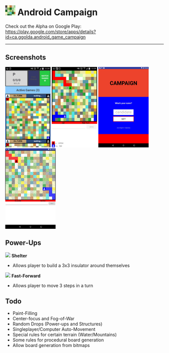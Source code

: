 # <img src="https://github.com/simplegr33n/android-game-assimilate/blob/master/screenshots/logos/logo1.jpg" width="32"> Android Campaign

Check out the Alpha on Google Play:
https://play.google.com/store/apps/details?id=ca.ggolda.android_game_campaign

<hr>

## Screenshots
<img src="https://github.com/simplegr33n/android-game-assimilate/blob/master/screenshots/phone0003.jpg" width="144">
<img src="https://github.com/simplegr33n/android-game-assimilate/blob/master/screenshots/phone0005.jpg" width="144">
<img src="https://github.com/simplegr33n/android-game-assimilate/blob/master/screenshots/tablet0004.jpg" width="160">
<img src="https://github.com/simplegr33n/android-game-assimilate/blob/master/screenshots/tablet0005.jpg" width="160">

## Power-Ups
<img src="https://github.com/simplegr33n/android-game-campaign/blob/master/app/src/main/res/drawable/free_shelter.png" width="24"> **Shelter**
* Allows player to build a 3x3 insulator around themselves

<img src="https://github.com/simplegr33n/android-game-campaign/blob/master/app/src/main/res/drawable/free_fastforward.png" width="24"> **Fast-Forward**
* Allows player to move 3 steps in a turn

## Todo
* Paint-Filling
* Center-focus and Fog-of-War
* Random Drops (Power-ups and Structures)
* Singleplayer/Computer Auto-Movement
* Special rules for certain terrain (Water/Mountains)
* Some rules for procedural board generation
* Allow board generation from bitmaps





